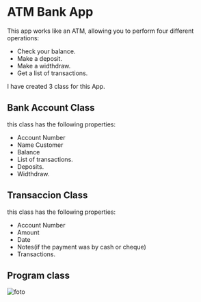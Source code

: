 # ATM Bank App

This app works like an ATM, allowing you to perform four different operations:
- Check your balance.
- Make a deposit.
- Make a widthdraw.
- Get a list of transactions.

I have created 3 class for this App.

##  Bank Account Class
this class has the following properties:
- Account Number
- Name Customer
- Balance
- List of transactions.
- Deposits.
- Widthdraw.

## Transaccion Class
this class has the following properties:
- Account Number
- Amount
- Date
- Notes(if the payment was by cash or cheque)
- Transactions.

## Program class

![foto](https://user-images.githubusercontent.com/19565634/144830853-f85e9618-3b75-430b-93c6-12915794c66c.png)



